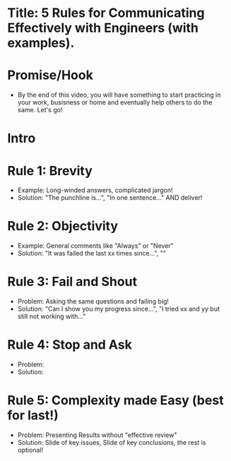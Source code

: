 # Title: 5 Rules for Communicating Effectively with Engineers (with examples).  

# Promise/Hook
- By the end of this video, you will have something to start practicing in your work, busisness or home and eventually help others to do the same. Let's go!

# Intro


# Rule 1: Brevity
- Example: Long-winded answers, complicated jargon!
- Solution: "The punchline is...", "In one sentence..." AND deliver!

# Rule 2: Objectivity
- Example: General comments like "Always" or "Never" 
- Solution: "It was failed the last xx times since...", ""

# Rule 3: Fail and Shout
- Problem: Asking the same questions and failing big!
- Solution: "Can I show you my progress since...", "I tried xx and yy but still not working with..."

# Rule 4: Stop and Ask
- Problem: 
- Solution: 

# Rule 5: Complexity made Easy (best for last!)
- Problem: Presenting Results without "effective review"
- Solution: Slide of key issues, Slide of key conclusions, the rest is optional!
